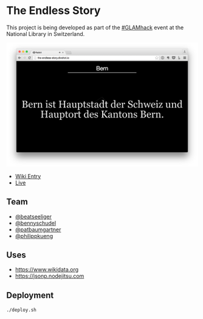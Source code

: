 # The Endless Story

This project is being developed as part of the [#GLAMhack](https://twitter.com/search?q=%23glamhack&src=typd) event at the National Library in Switzerland.


[![The Endless Story](screenshot.png)](http://the-endless-story.divshot.io)

* [Wiki Entry](make.opendata.ch/wiki/project:the-endless-story)
* [Live](http://the-endless-story.divshot.io)

## Team
* [@beatseeliger](https://twitter.com/beatseeliger)
* [@bennyschudel](https://twitter.com/bennyschudel)
* [@patbaumgartner](https://twitter.com/patbaumgartner)
* [@philippkueng](https://twitter.com/philippkueng)

## Uses

* https://www.wikidata.org
* https://jsonp.nodejitsu.com

## Deployment

```bash
./deploy.sh
```
